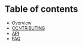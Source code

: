 # Table of contents

* [Overview](../README.md)
* [CONTRIBUTING](contributing.md)
* [API](api.md)
* [FAQ](faq.md)

